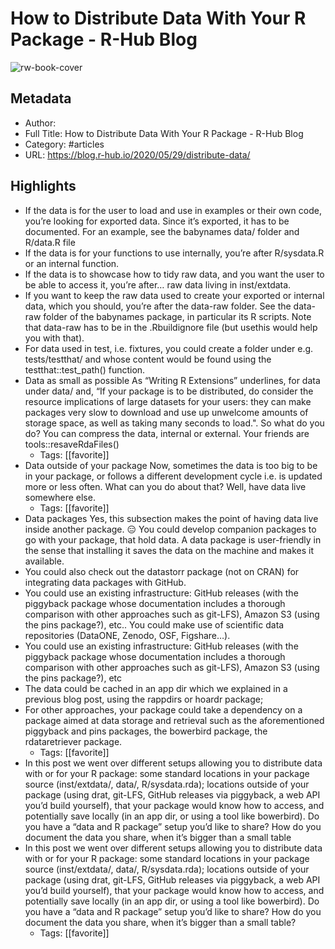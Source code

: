 # How to Distribute Data With Your R Package - R-Hub Blog

![rw-book-cover](https://readwise-assets.s3.amazonaws.com/static/images/article1.be68295a7e40.png)

## Metadata
- Author: 
- Full Title: How to Distribute Data With Your R Package - R-Hub Blog
- Category: #articles
- URL: https://blog.r-hub.io/2020/05/29/distribute-data/

## Highlights
- If the data is for the user to load and use in examples or their own code, you’re looking for exported data. Since it’s exported, it has to be documented. For an example, see the babynames data/ folder and R/data.R file
- If the data is for your functions to use internally, you’re after R/sysdata.R or an internal function.
- If the data is to showcase how to tidy raw data, and you want the user to be able to access it, you’re after… raw data living in inst/extdata.
- If you want to keep the raw data used to create your exported or internal data, which you should, you’re after the data-raw folder. See the data-raw folder of the babynames package, in particular its R scripts. Note that data-raw has to be in the .Rbuildignore file (but usethis would help you with that).
- For data used in test, i.e. fixtures, you could create a folder under e.g. tests/testthat/ and whose content would be found using the testthat::test_path() function.
- Data as small as possible
  As “Writing R Extensions” underlines, for data under data/ and, “If your package is to be distributed, do consider the resource implications of large datasets for your users: they can make packages very slow to download and use up unwelcome amounts of storage space, as well as taking many seconds to load.". So what do you do?
  You can compress the data, internal or external. Your friends are tools::resaveRdaFiles()
    - Tags: [[favorite]] 
- Data outside of your package
  Now, sometimes the data is too big to be in your package, or follows a different development cycle i.e. is updated more or less often. What can you do about that? Well, have data live somewhere else.
    - Tags: [[favorite]] 
- Data packages
  Yes, this subsection makes the point of having data live inside another package. 😑 You could develop companion packages to go with your package, that hold data. A data package is user-friendly in the sense that installing it saves the data on the machine and makes it available.
- You could also check out the datastorr package (not on CRAN) for integrating data packages with GitHub.
- You could use an existing infrastructure: GitHub releases (with the piggyback package whose documentation includes a thorough comparison with other approaches such as git-LFS), Amazon S3 (using the pins package?), etc.. You could make use of scientific data repositories (DataONE, Zenodo, OSF, Figshare…).
- You could use an existing infrastructure: GitHub releases (with the piggyback package whose documentation includes a thorough comparison with other approaches such as git-LFS), Amazon S3 (using the pins package?), etc
- The data could be cached in an app dir which we explained in a previous blog post, using the rappdirs or hoardr package;
- For other approaches, your package could take a dependency on a package aimed at data storage and retrieval such as the aforementioned piggyback and pins packages, the bowerbird package, the rdataretriever package.
    - Tags: [[favorite]] 
- In this post we went over different setups allowing you to distribute data with or for your R package: some standard locations in your package source (inst/extdata/, data/, R/sysdata.rda); locations outside of your package (using drat, git-LFS, GitHub releases via piggyback, a web API you’d build yourself), that your package would know how to access, and potentially save locally (in an app dir, or using a tool like bowerbird). Do you have a “data and R package” setup you’d like to share? How do you document the data you share, when it’s bigger than a small table
- In this post we went over different setups allowing you to distribute data with or for your R package: some standard locations in your package source (inst/extdata/, data/, R/sysdata.rda); locations outside of your package (using drat, git-LFS, GitHub releases via piggyback, a web API you’d build yourself), that your package would know how to access, and potentially save locally (in an app dir, or using a tool like bowerbird). Do you have a “data and R package” setup you’d like to share? How do you document the data you share, when it’s bigger than a small table?
    - Tags: [[favorite]] 
